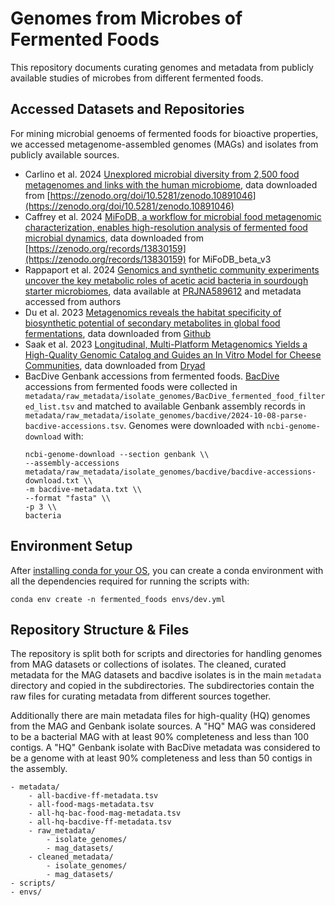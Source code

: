 # Genomes from Microbes of Fermented Foods
This repository documents curating genomes and metadata from publicly available studies of microbes from different fermented foods. 

## Accessed Datasets and Repositories
For mining microbial genoems of fermented foods for bioactive properties, we accessed metagenome-assembled genomes (MAGs) and isolates from publicly available sources. 

- Carlino et al. 2024 [Unexplored microbial diversity from 2,500 food metagenomes and links with the human microbiome](https://www.cell.com/cell/fulltext/S0092-8674(24)00833-X), data downloaded from [https://zenodo.org/doi/10.5281/zenodo.10891046](https://zenodo.org/doi/10.5281/zenodo.10891046)
- Caffrey et al. 2024 [MiFoDB, a workflow for microbial food metagenomic characterization, enables high-resolution analysis of fermented food microbial dynamics](https://www.biorxiv.org/content/10.1101/2024.03.29.587370v1.full), data downloaded from [https://zenodo.org/records/13830159](https://zenodo.org/records/13830159) for MiFoDB_beta_v3
- Rappaport et al. 2024 [Genomics and synthetic community experiments uncover the key metabolic roles of acetic acid bacteria in sourdough starter microbiomes](https://journals.asm.org/doi/10.1128/msystems.00537-24), data available at [PRJNA589612](https://www.ncbi.nlm.nih.gov/bioproject/PRJNA589612/) and metadata accessed from authors
- Du et al. 2023 [Metagenomics reveals the habitat specificity of biosynthetic potential of secondary metabolites in global food fermentations](https://microbiomejournal.biomedcentral.com/articles/10.1186/s40168-023-01536-8), data downloaded from [Github](https://github.com/durubing-jn/food-fermentation-mategenome)
- Saak et al. 2023 [Longitudinal, Multi-Platform Metagenomics Yields a High-Quality Genomic Catalog and Guides an In Vitro Model for Cheese Communities](https://journals.asm.org/doi/10.1128/msystems.00701-22), data downloaded from [Dryad](https://datadryad.org/stash/dataset/doi:10.5061/dryad.bg79cnpd8)
- BacDive Genbank accessions from fermented foods. [BacDive](https://bacdive.dsmz.de/) accessions from fermented foods were collected in `metadata/raw_metadata/isolate_genomes/BacDive_fermented_food_filtered_list.tsv` and matched to available Genbank assembly records in `metadata/raw_metadata/isolate_genomes/bacdive/2024-10-08-parse-bacdive-accessions.tsv`. Genomes were downloaded with `ncbi-genome-download` with: 
    ```
    ncbi-genome-download --section genbank \\
    --assembly-accessions metadata/raw_metadata/isolate_genomes/bacdive/bacdive-accessions-download.txt \\
    -m bacdive-metadata.txt \\
    --format "fasta" \\
    -p 3 \\
    bacteria
    ```

## Environment Setup
After [installing conda for your OS](https://docs.conda.io/projects/conda/en/latest/user-guide/install/index.html), you can create a conda environment with all the dependencies required for running the scripts with: 
```
conda env create -n fermented_foods envs/dev.yml
```

## Repository Structure & Files
The repository is split both for scripts and directories for handling genomes from MAG datasets or collections of isolates. The cleaned, curated metadata for the MAG datasets and bacdive isolates is in the main `metadata` directory and copied in the subdirectories. The subdirectories contain the raw files for curating metadata from different sources together.

Additionally there are main metadata files for high-quality (HQ) genomes from the MAG and Genbank isolate sources. A "HQ" MAG was considered to be a bacterial MAG with at least 90% completeness and less than 100 contigs. A "HQ" Genbank isolate with BacDive metadata was considered to be a genome with at least 90% completeness and less than 50 contigs in the assembly.
``` 
- metadata/
    - all-bacdive-ff-metadata.tsv
    - all-food-mags-metadata.tsv
    - all-hq-bac-food-mag-metadata.tsv
    - all-hq-bacdive-ff-metadata.tsv
    - raw_metadata/
        - isolate_genomes/
        - mag_datasets/
    - cleaned_metadata/
        - isolate_genomes/
        - mag_datasets/
- scripts/
- envs/
```